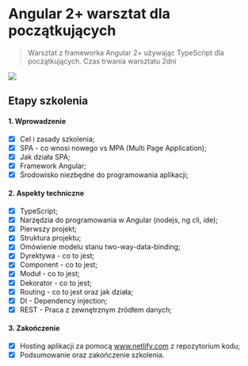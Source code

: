 # Angular 2+ warsztat dla początkujących
> Warsztat z frameworka Angular 2+ używając TypeScript dla początkujących. 
> Czas trwania warsztatu 2dni

![](https://www.techcronus.com/wp-content/uploads/2019/07/Why-Angular-Is-The-Best-Framework-For-Web-App-Development-What-makes-Angular-a-great-framework_.png)

## Etapy szkolenia 

#### 1. Wprowadzenie 
* [x] Cel i zasady szkolenia;
* [x] SPA - co wnosi nowego vs MPA (Multi Page Application);
* [x] Jak działa SPA;
* [x] Framework Angular;
* [x] Środowisko niezbędne do programowania aplikacji;

#### 2. Aspekty techniczne 
* [x] TypeScript;
* [x] Narzędzia do programowania w Angular (nodejs, ng cli, ide);
* [x] Pierwszy projekt;
* [x] Struktura projektu;
* [x] Omówienie modelu stanu two-way-data-binding;
* [x] Dyrektywa - co to jest;
* [x] Component - co to jest;
* [x] Moduł - co to jest; 
* [x] Dekorator - co to jest;
* [x] Routing - co to jest oraz jak działa;
* [x] DI - Dependency injection;
* [x] REST - Praca z zewnętrznym źródłem danych;

#### 3. Zakończenie 
* [x] Hosting aplikacji za pomocą www.netlify.com  z repozytorium kodu;
* [x] Podsumowanie oraz zakończenie szkolenia.
